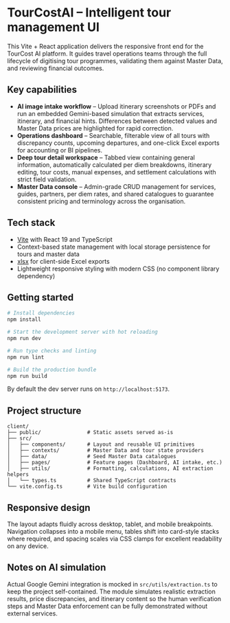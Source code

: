 # TourCostAI – Intelligent tour management UI

This Vite + React application delivers the responsive front end for the TourCost AI platform. It guides travel operations teams through the full lifecycle of digitising tour programmes, validating them against Master Data, and reviewing financial outcomes.

## Key capabilities

- **AI image intake workflow** – Upload itinerary screenshots or PDFs and run an embedded Gemini-based simulation that extracts services, itinerary, and financial hints. Differences between detected values and Master Data prices are highlighted for rapid correction.
- **Operations dashboard** – Searchable, filterable view of all tours with discrepancy counts, upcoming departures, and one-click Excel exports for accounting or BI pipelines.
- **Deep tour detail workspace** – Tabbed view containing general information, automatically calculated per diem breakdowns, itinerary editing, tour costs, manual expenses, and settlement calculations with strict field validation.
- **Master Data console** – Admin-grade CRUD management for services, guides, partners, per diem rates, and shared catalogues to guarantee consistent pricing and terminology across the organisation.

## Tech stack

- [Vite](https://vitejs.dev/) with React 19 and TypeScript
- Context-based state management with local storage persistence for tours and master data
- [xlsx](https://github.com/SheetJS/sheetjs) for client-side Excel exports
- Lightweight responsive styling with modern CSS (no component library dependency)

## Getting started

```bash
# Install dependencies
npm install

# Start the development server with hot reloading
npm run dev

# Run type checks and linting
npm run lint

# Build the production bundle
npm run build
```

By default the dev server runs on `http://localhost:5173`.

## Project structure

```
client/
├── public/               # Static assets served as-is
├── src/
│   ├── components/       # Layout and reusable UI primitives
│   ├── contexts/         # Master Data and tour state providers
│   ├── data/             # Seed Master Data catalogues
│   ├── pages/            # Feature pages (Dashboard, AI intake, etc.)
│   ├── utils/            # Formatting, calculations, AI extraction helpers
│   └── types.ts          # Shared TypeScript contracts
└── vite.config.ts        # Vite build configuration
```

## Responsive design

The layout adapts fluidly across desktop, tablet, and mobile breakpoints. Navigation collapses into a mobile menu, tables shift into card-style stacks where required, and spacing scales via CSS clamps for excellent readability on any device.

## Notes on AI simulation

Actual Google Gemini integration is mocked in `src/utils/extraction.ts` to keep the project self-contained. The module simulates realistic extraction results, price discrepancies, and itinerary content so the human verification steps and Master Data enforcement can be fully demonstrated without external services.

